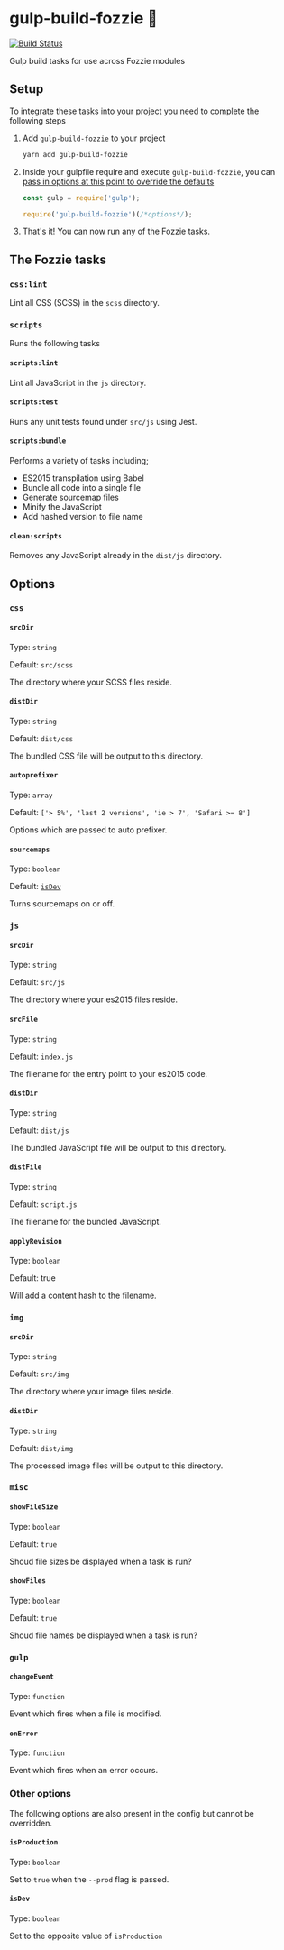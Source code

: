 # gulp-build-fozzie :bear:

[![Build Status](https://travis-ci.com/justeat/gulp-build-fozzie.svg?token=dcwzUq7CHTHZqWbdRCbR&branch=master)](https://travis-ci.com/justeat/gulp-build-fozzie)

Gulp build tasks for use across Fozzie modules


## Setup

To integrate these tasks into your project you need to complete the following steps

1. Add `gulp-build-fozzie` to your project

    ```bash
    yarn add gulp-build-fozzie
    ```

1. Inside your gulpfile require and execute `gulp-build-fozzie`, you can [pass in options at this point to override the defaults](#options)

    ```js
    const gulp = require('gulp');

    require('gulp-build-fozzie')(/*options*/);
    ```

1. That's it! You can now run any of the Fozzie tasks.


## The Fozzie tasks

### `css:lint`

Lint all CSS (SCSS) in the `scss` directory.

### `scripts`

Runs the following tasks

#### `scripts:lint`

Lint all JavaScript in the `js` directory.

#### `scripts:test`

Runs any unit tests found under `src/js` using Jest.

#### `scripts:bundle`

Performs a variety of tasks including;

- ES2015 transpilation using Babel
- Bundle all code into a single file
- Generate sourcemap files
- Minify the JavaScript
- Add hashed version to file name

#### `clean:scripts`

Removes any JavaScript already in the `dist/js` directory.


## Options

### `css`

#### `srcDir`

Type: `string`

Default: `src/scss`

The directory where your SCSS files reside.

#### `distDir`

Type: `string`

Default: `dist/css`

The bundled CSS file will be output to this directory.

#### `autoprefixer`

Type: `array`

Default: `['> 5%', 'last 2 versions', 'ie > 7', 'Safari >= 8']`

Options which are passed to auto prefixer.

#### `sourcemaps`

Type: `boolean`

Default: [`isDev`](#other-options)

Turns sourcemaps on or off.

### `js`

#### `srcDir`

Type: `string`

Default: `src/js`

The directory where your es2015 files reside.

#### `srcFile`

Type: `string`

Default: `index.js`

The filename for the entry point to your es2015 code.

#### `distDir`

Type: `string`

Default: `dist/js`

The bundled JavaScript file will be output to this directory.

#### `distFile`

Type: `string`

Default: `script.js`

The filename for the bundled JavaScript.

#### `applyRevision`

Type: `boolean`

Default: true

Will add a content hash to the filename.

### `img`

#### `srcDir`

Type: `string`

Default: `src/img`

The directory where your image files reside.

#### `distDir`

Type: `string`

Default: `dist/img`

The processed image files will be output to this directory.

### `misc`

#### `showFileSize`

Type: `boolean`

Default: `true`

Shoud file sizes be displayed when a task is run?

#### `showFiles`

Type: `boolean`

Default: `true`

Shoud file names be displayed when a task is run?

### `gulp`

#### `changeEvent`

Type: `function`

Event which fires when a file is modified.

#### `onError`

Type: `function`

Event which fires when an error occurs.

### Other options

The following options are also present in the config but cannot be overridden.

#### `isProduction`

Type: `boolean`

Set to `true` when the `--prod` flag is passed.

#### `isDev`

Type: `boolean`

Set to the opposite value of `isProduction`
